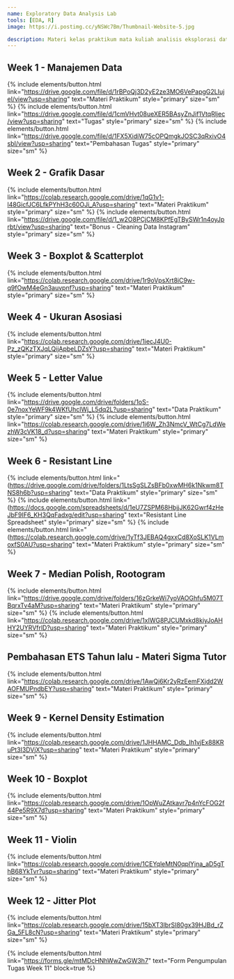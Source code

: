```yaml
---
name: Exploratory Data Analysis Lab
tools: [EDA, R]
image: https://i.postimg.cc/yNSWc7Bm/Thumbnail-Website-5.jpg

description: Materi kelas praktikum mata kuliah analisis eksplorasi data
---
```


## Week 1 - Manajemen Data

{% include elements/button.html link="https://drive.google.com/file/d/1rBPoQj3D2yE2ze3MO6VePapgG2LIujeI/view?usp=sharing" text="Materi Praktikum" style="primary" size="sm" %}
{% include elements/button.html link="https://drive.google.com/file/d/1cmVHvt08ueXER5BAsyZnJif1VtqRljec/view?usp=sharing" text="Tugas" style="primary" size="sm" %}
{% include elements/button.html link="https://drive.google.com/file/d/1FX5XidiW75cOPQmgkJOSC3qRxivO4sbI/view?usp=sharing" text="Pembahasan Tugas" style="primary" size="sm" %}

## Week 2 - Grafik Dasar

{% include elements/button.html link="https://colab.research.google.com/drive/1qG1v1-l48GicfJC6LfkPYhH3c60OJi_A?usp=sharing" text="Materi Praktikum" style="primary" size="sm" %}
{% include elements/button.html link="https://drive.google.com/file/d/1_w2O8PCjCM8KPfEgTBySWr1n4oyJprbt/view?usp=sharing" text="Bonus - Cleaning Data Instagram" style="primary" size="sm" %}

## Week 3 - Boxplot & Scatterplot

{% include elements/button.html link="https://colab.research.google.com/drive/1r9oVpsXrt8iC9w-q9fOwM4eGn3auvpnf?usp=sharing" text="Materi Praktikum" style="primary" size="sm" %}

## Week 4 - Ukuran Asosiasi

{% include elements/button.html link="https://colab.research.google.com/drive/1iecJ4U0-Pz_zQKzTXJqLQijApbeLDZsY?usp=sharing" text="Materi Praktikum" style="primary" size="sm" %}

## Week 5 - Letter Value

{% include elements/button.html link="https://drive.google.com/drive/folders/1oS-0e7noxYeWF9k4WKfUhclWj_L5dq2L?usp=sharing" text="Data Praktikum" style="primary" size="sm" %}
{% include elements/button.html link="https://colab.research.google.com/drive/1i6W_Zh3NmcV_WtCg7LdWezhW3cVK18_d?usp=sharing" text="Materi Praktikum" style="primary" size="sm" %}

## Week 6 - Resistant Line

{% include elements/button.html link="(https://drive.google.com/drive/folders/1LtsSgSLZsBFb0xwMH6k1Nkwm8TNS8h6b?usp=sharing" text="Data Praktikum" style="primary" size="sm" %}
{% include elements/button.html link="(https://docs.google.com/spreadsheets/d/1eU7ZSPM68HbjjJK62Gwrf4zHeJbF9IF6_KH3QqFadxg/edit?usp=sharing" text="Resistant Line Spreadsheet" style="primary" size="sm" %}
{% include elements/button.html link="(https://colab.research.google.com/drive/1yTf3JEBAQ4gxxCd8XoSLK1VLmoxfS0AU?usp=sharing" text="Materi Praktikum" style="primary" size="sm" %}


## Week 7 - Median Polish, Rootogram

{% include elements/button.html link="https://drive.google.com/drive/folders/16zGrkeWi7yoVAOGhfu5M07TBqrxTv4aM?usp=sharing" text="Materi Praktikum" style="primary" size="sm" %}
{% include elements/button.html link="https://colab.research.google.com/drive/1xIWG8PJCUMxkd8kiyJoAHHY2UYRVfrlD?usp=sharing" text="Materi Praktikum" style="primary" size="sm" %}

## Pembahasan ETS Tahun lalu - Materi Sigma Tutor
{% include elements/button.html link="https://colab.research.google.com/drive/1AwQj6Kr2yRzEemFXjdd2WAOFMUPndbEY?usp=sharing" text="Materi Praktikum" style="primary" size="sm" %}

## Week 9 - Kernel Density Estimation

{% include elements/button.html link="https://colab.research.google.com/drive/1JHHAMC_Ddb_Ih1vjEx88KRuPt3I3DVjX?usp=sharing" text="Materi Praktikum" style="primary" size="sm" %}


## Week 10 - Boxplot

{% include elements/button.html link="https://colab.research.google.com/drive/1OpWuZAtkavr7p4nYcFOG2f44Pe5R9X7d?usp=sharing" text="Materi Praktikum" style="primary" size="sm" %}

## Week 11 - Violin

{% include elements/button.html link="https://colab.research.google.com/drive/1CEYqleMtN0qplYjna_aD5gThB68YkTvr?usp=sharing" text="Materi Praktikum" style="primary" size="sm" %}

## Week 12 - Jitter Plot

{% include elements/button.html link="https://colab.research.google.com/drive/15bXT3lbrSI80gx39HJBd_rZGa_5FL8cN?usp=sharing" text="Materi Praktikum" style="primary" size="sm" %}

{% include elements/button.html link="https://forms.gle/mtMDcHNhWwZwGW3h7" text="Form Pengumpulan Tugas Week 11" block=true %}
